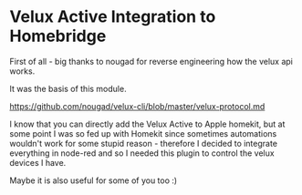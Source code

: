 # Velux Active Integration to Homebridge

First of all - big thanks to nougad for reverse engineering how the velux api works.

It was the basis of this module.

https://github.com/nougad/velux-cli/blob/master/velux-protocol.md

I know that you can directly add the Velux Active to Apple homekit, but at some
point I was so fed up with Homekit since sometimes automations wouldn't work for 
some stupid reason - therefore I decided to integrate everything in node-red and 
so I needed this plugin to control the velux devices I have. 

Maybe it is also useful for some of you too :)